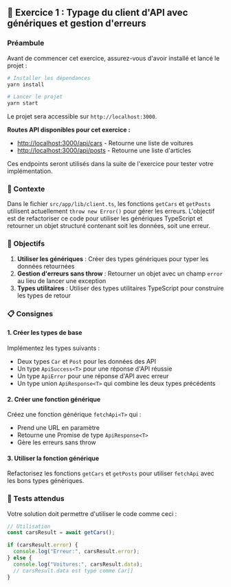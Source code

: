 ## 🚗 Exercice 1 : Typage du client d'API avec génériques et gestion d'erreurs

### Préambule

Avant de commencer cet exercice, assurez-vous d'avoir installé et lancé le projet :

```bash
# Installer les dépendances
yarn install

# Lancer le projet
yarn start
```

Le projet sera accessible sur `http://localhost:3000`.

**Routes API disponibles pour cet exercice :**

- [http://localhost:3000/api/cars](http://localhost:3000/api/cars) - Retourne une liste de voitures
- [http://localhost:3000/api/posts](http://localhost:3000/api/posts) - Retourne une liste d'articles

Ces endpoints seront utilisés dans la suite de l'exercice pour tester votre implémentation.

### 🔎 Contexte

Dans le fichier `src/app/lib/client.ts`, les fonctions `getCars` et `getPosts` utilisent actuellement `throw new Error()` pour gérer les erreurs. L'objectif est de refactoriser ce code pour utiliser les génériques TypeScript et retourner un objet structuré contenant soit les données, soit une erreur.

### 🎯 Objectifs

1. **Utiliser les génériques** : Créer des types génériques pour typer les données retournées
2. **Gestion d'erreurs sans throw** : Retourner un objet avec un champ `error` au lieu de lancer une exception
3. **Types utilitaires** : Utiliser des types utilitaires TypeScript pour construire les types de retour

### 📋 Consignes

#### 1. Créer les types de base

Implémentez les types suivants :

- Deux types `Car` et `Post` pour les données des API
- Un type `ApiSuccess<T>` pour une réponse d'API réussie
- Un type `ApiError` pour une réponse d'API avec erreur
- Un type union `ApiResponse<T>` qui combine les deux types précédents

#### 2. Créer une fonction générique

Créez une fonction générique `fetchApi<T>` qui :

- Prend une URL en paramètre
- Retourne une Promise de type `ApiResponse<T>`
- Gère les erreurs sans throw

#### 3. Utiliser la fonction générique

Refactorisez les fonctions `getCars` et `getPosts` pour utiliser `fetchApi` avec les bons types génériques.

### 🧪 Tests attendus

Votre solution doit permettre d'utiliser le code comme ceci :

```typescript
// Utilisation
const carsResult = await getCars();

if (carsResult.error) {
  console.log("Erreur:", carsResult.error);
} else {
  console.log("Voitures:", carsResult.data);
  // carsResult.data est typé comme Car[]
}
```
